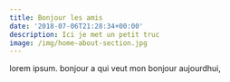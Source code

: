 ```yaml
---
title: Bonjour les amis
date: '2018-07-06T21:28:34+00:00'
description: Ici je met un petit truc
image: /img/home-about-section.jpg
---
```

lorem ipsum. bonjour a qui veut mon bonjour aujourdhui,
